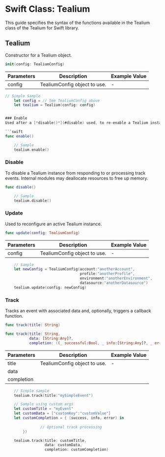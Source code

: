 # Swift Class: Tealium
This guide specifies the syntax of the functions available in the Tealium class of the Tealium for Swift library.

## Tealium
Constructor for a Tealium object.
```swift
init(config: TealiumConfig)

```
**Parameters**  | **Description** | **Example Value**
------------- | ------------- | ------------------
config | TealiumConfig object to use. | - 

```swift
// Simple Sample
    let config = // See TealiumConfig above
    let tealium = Tealium(config: config)
```

```swift

### Enable
Used after a [*disable()*](#disable) used, to re-enable a Tealium instance.

```swift
func enable()

```
```swift
    // Sample
    tealium.enable()
```

### Disable
To disable a Tealium instance from responding to or processing track events. Internal modules may deallocate resources to free up memory.
```swift
func disable()

```
```swift
    // Sample
    tealium.disable()
```

### Update
Used to reconfigure an active Tealium instance.
```swift
func update(config: TealiumConfig)
```
**Parameters**  | **Description** | **Example Value**
------------- | ------------- | ------------------
config | TealiumConfig object to use. | - 
```swift
    // Sample
    let newConfig = TealiumConfig(account:"anotherAccount",
                                  profile:"anotherProfile",
                                  environment:"anotherEnvironment",
                                  datasource:"anotherDatasource")
    tealium.update(config: newConfig)

```

### Track
Tracks an event with associated data and, optionally, triggers a callback function.
```swift
func track(title: String)

func track(title: String,
           data: [String:Any]?,
           completion: ((_ successful:Bool, _ info:[String:Any]?, _ error: Error?) -> Void)?)
```
**Parameters**  | **Description** | **Example Value**
------------- | ------------- | ------------------
title | TealiumConfig object to use. | - 
data | |
completion | |
```swift
    // Simple sample
    tealium.track(title:"mySimpleEvent")

    // Sample using custom args
    let customTitle = "myEvent"
    let customData = ["customKey":"customValue"]
    let customCompletion = { (success, info, error) in
                        
                // Optional track processing
        })

    tealium.track(title: customTitle,
                  data: customData,
                  completion: customCompletion)

```
